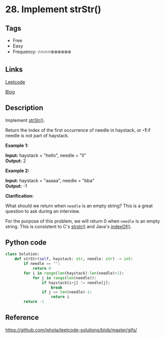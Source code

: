 # 28. Implement strStr()

## Tags

- Free
- Easy
- Frequency: :fire::fire::fire::fire::snowflake::snowflake::snowflake::snowflake::snowflake::snowflake:

## Links

[Leetcode](https://leetcode.com/problems/implement-strstr/description/)

[Blog](http://206.81.6.248:12306/leetcode/implement-strstr/description)

## Description

Implement <a href="http://www.cplusplus.com/reference/cstring/strstr/" target="_blank">strStr()</a>.

Return the index of the first occurrence of needle in haystack, or <strong>-1</strong> if needle is not part of haystack.

<strong>Example 1:</strong>

<strong>Input:</strong> haystack = "hello", needle = "ll"  
<strong>Output:</strong> 2

<strong>Example 2:</strong>

<strong>Input:</strong> haystack = "aaaaa", needle = "bba"  
<strong>Output:</strong> -1

<strong>Clarification:</strong>

What should we return when <code>needle</code> is an empty string? This is a great question to ask during an interview.

For the purpose of this problem, we will return 0 when <code>needle</code> is an empty string. This is consistent to C's <a href="http://www.cplusplus.com/reference/cstring/strstr/" target="_blank">strstr()</a> and Java's <a href="https://docs.oracle.com/javase/7/docs/api/java/lang/String.html#indexOf(java.lang.String)" target="_blank">indexOf()</a>.

## Python code

```python
class Solution:
    def strStr(self, haystack: str, needle: str) -> int:
        if needle == "":
            return 0
        for i in range(len(haystack)-len(needle)+1):
            for j in range(len(needle)):
                if haystack[i+j] != needle[j]:
                    break
                if j == len(needle)-1:
                    return i
        return -1

```

## Reference

https://github.com/jshota/leetcode-solutions/blob/master/gifs/
